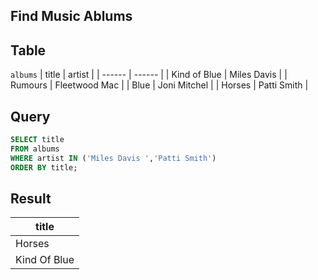 ## Find Music Ablums

## Table 

 `albums`
 | title | artist |
 | ------ | ------ |
 | Kind of Blue | Miles Davis |
 | Rumours | Fleetwood Mac |
 | Blue | Joni Mitchel |
 | Horses | Patti Smith |
 
 
## Query 
 ```sql
 SELECT title 
 FROM albums
 WHERE artist IN ('Miles Davis ','Patti Smith')
 ORDER BY title;
 ```
 
## Result
 | title |
 | --- |
 | Horses | 
 | Kind Of Blue |
